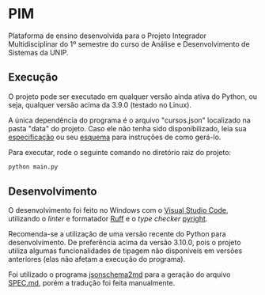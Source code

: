 # PIM

Plataforma de ensino desenvolvida para o Projeto Integrador Multidisciplinar do 1º semestre do curso de Análise e Desenvolvimento de Sistemas da UNIP.

## Execução

O projeto pode ser executado em qualquer versão ainda ativa do Python, ou seja, qualquer versão acima da 3.9.0 (testado no Linux).

A única dependência do programa é o arquivo "cursos.json" localizado na pasta "data" do projeto.
Caso ele não tenha sido disponibilizado, leia sua [especificação](https://github.com/bpleonardo/PIM01/blob/main/SPEC.md#cursosjson) ou seu [esquema](https://github.com/bpleonardo/PIM01/blob/main/json_schemas/cursos.schema.json) para instruções de como gerá-lo.

Para executar, rode o seguinte comando no diretório raiz do projeto:

```sh
python main.py
```

## Desenvolvimento

O desenvolvimento foi feito no Windows com o [Visual Studio Code](https://code.visualstudio.com/), utilizando o _linter_ e formatador [Ruff](https://github.com/astral-sh/ruff/) e o _type checker_ [pyright](https://github.com/microsoft/pyright/).

Recomenda-se a utilização de uma versão recente do Python para desenvolvimento. De preferência acima da versão 3.10.0, pois o projeto utiliza algumas funcionalidades de tipagem não disponíveis em versões anteriores (elas não afetam a execução do programa).

Foi utilizado o programa [jsonschema2md](https://github.com/sbrunner/jsonschema2md/) para a geração do arquivo [SPEC.md](https://github.com/bpleonardo/PIM01/blob/main/SPEC.md), porém a tradução foi feita manualmente.
